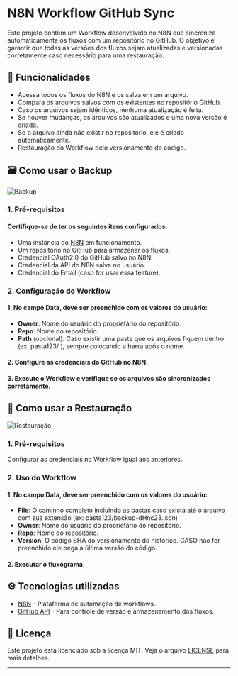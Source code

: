 # N8N Workflow GitHub Sync

Este projeto contém um Workflow desenvolvido no N8N que sincroniza automaticamente os fluxos com um repositório no GitHub. O objetivo é garantir que todas as versões dos fluxos sejam atualizadas e versionadas corretamente caso necessário para uma restauração.

## 📌 Funcionalidades

- Acessa todos os fluxos do N8N e os salva em um arquivo.
- Compara os arquivos salvos com os existentes no repositório GitHub.
- Caso os arquivos sejam idênticos, nenhuma atualização é feita.
- Se houver mudanças, os arquivos são atualizados e uma nova versão é criada.
- Se o arquivo ainda não existir no repositório, ele é criado automaticamente.
- Restauração do Workflow pelo versionamento do código.

## 🗃️ Como usar o Backup
![Backup](https://imgur.com/hHHhzLL.png)
### 1. Pré-requisitos

####  Certifique-se de ter os seguintes itens configurados:
- Uma instância do [N8N](https://n8n.io/) em funcionamento.
- Um repositório no GitHub para armazenar os fluxos.
- Credencial OAuth2.0 do GitHub salvo no N8N.
- Credencial da API do N8N salva no usuário.
- Credencial do Email (caso for usar essa feature).

### 2. Configuração do Workflow

####  1. No campo **Data**, deve ser preenchido com os valores do usuário:
- **Owner**: Nome do usuário do proprietário do repositório.
- **Repo**: Nome do repositório.
- **Path** (opcional): Caso existir uma pasta que os arquivos fiquem dentro (ex: pasta123/ ), sempre colocando a barra após o nome.
####  2. Configure as credenciais do GitHub no N8N.
####  3. Execute o Workflow e verifique se os arquivos são sincronizados corretamente.

## 🚀 Como usar a Restauração
![Restauração](https://imgur.com/6mj4ZQo.png)
### 1. Pré-requisitos

Configurar as credenciais no Workflow igual aos anteriores.

### 2. Uso do Workflow

#### 1. No campo **Data**, deve ser preenchido com os valores do usuário:
- **File**: O caminho completo incluindo as pastas caso exista até o arquivo com sua extensão (ex: pasta123/backup-dHnc23.json)
- **Owner**: Nome do usuário do proprietário do repositório.
- **Repo**: Nome do repositório.
- **Version**: O código SHA do versionamento do histórico. CASO não for preenchido ele pega a última versão do código.
####  2. Executar o fluxograma.

## ⚙️ Tecnologias utilizadas

- [N8N](https://n8n.io/) - Plataforma de automação de workflows.
- [GitHub API](https://docs.github.com/en/rest) - Para controle de versão e armazenamento dos fluxos.

## 📄 Licença

Este projeto está licenciado sob a licença MIT. Veja o arquivo [LICENSE](LICENSE) para mais detalhes.

---
